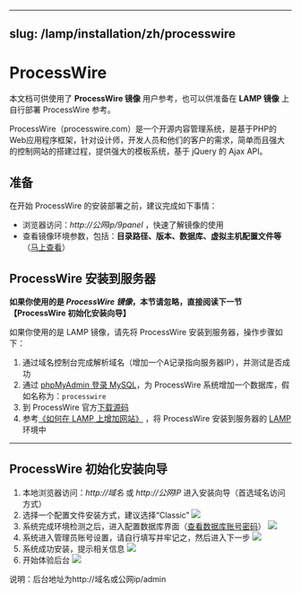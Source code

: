 
---
slug: /lamp/installation/zh/processwire
---

# ProcessWire

本文档可供使用了 **ProcessWire 镜像** 用户参考，也可以供准备在 **LAMP 镜像** 上自行部署 ProcessWire 参考。

ProcessWire（processwire.com）是一个开源内容管理系统，是基于PHP的Web应用程序框架，针对设计师，开发人员和他们的客户的需求，简单而且强大的控制网站的搭建过程，提供强大的模板系统，基于 jQuery 的 Ajax API。

## 准备

在开始 ProcessWire 的安装部署之前，建议完成如下事情：

* 浏览器访问：*http://公网ip/9panel* ，快速了解镜像的使用
* 查看镜像环境参数，包括：**目录路径、版本、数据库、虚拟主机配置文件等** （[马上查看](https://support.websoft9.com/docs/lamp/zh/stack-components.html)）

## ProcessWire 安装到服务器

**如果你使用的是 *ProcessWire 镜像*，本节请忽略，直接阅读下一节 【ProcessWire 初始化安装向导】**

如果你使用的是 LAMP 镜像，请先将 ProcessWire 安装到服务器，操作步骤如下：

1. 通过域名控制台完成解析域名（增加一个A记录指向服务器IP），并测试是否成功
2. 通过 [phpMyAdmin 登录 MySQL](https://support.websoft9.com/docs/lamp/zh/admin-mysql.html)，为 ProcessWire 系统增加一个数据库，假如名称为：`processwire`
3. 到 ProcessWire 官方[下载源码](https://processwire.com/download/)
2. 参考[《如何在 LAMP 上增加网站》](https://support.websoft9.com/docs/lamp/zh/solution-deployment.html#安装第二个网站) ，将 ProcessWire 安装到服务器的 [LAMP](https://support.websoft9.com/docs/lamp/zh/) 环境中

---

## ProcessWire 初始化安装向导

1. 本地浏览器访问：*http://域名* 或 *http://公网IP* 进入安装向导（首选域名访问方式）
2. 选择一个配置文件安装方式，建议选择“Classic”
   ![](https://libs.websoft9.com/Websoft9/DocsPicture/zh/processwire/processwire-install001-websoft9.png)
3. 系统完成环境检测之后，进入配置数据库界面（[查看数据库账号密码](https://support.websoft9.com/docs/lamp/zh/stack-accounts.html)）
   ![](https://libs.websoft9.com/Websoft9/DocsPicture/zh/processwire/processwire-dbset-websoft9.png)
4. 系统进入管理员账号设置，请自行填写并牢记之，然后进入下一步
   ![](https://libs.websoft9.com/Websoft9/DocsPicture/zh/processwire/processwire-adminset-websof9.png)
5. 系统成功安装，提示相关信息
   ![](https://libs.websoft9.com/Websoft9/DocsPicture/zh/processwire/processwire-ss-websoft9.png)
6. 开始体验后台
   ![](https://libs.websoft9.com/Websoft9/DocsPicture/zh/processwire/processwire-backend-websoft.png)

说明：后台地址为http://域名或公网ip/admin